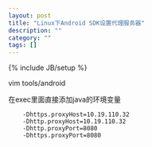 ```yaml
---
layout: post
title: "Linux下Android SDK设置代理服务器"
description: ""
category: ""
tags: []
---
```

{% include JB/setup %}

vim tools/android

在exec里面直接添加java的环境变量

```
    -Dhttps.proxyHost=10.19.110.32
    -Dhttp.proxyHost=10.19.110.32
    -Dhttp.proxyPort=8080
    -Dhttps.proxyPort=8080
```


